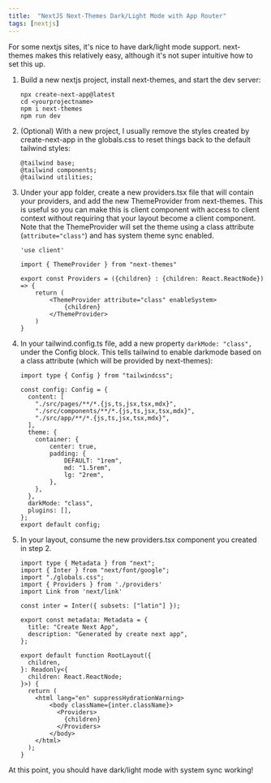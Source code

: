 ```yaml
---
title:  "NextJS Next-Themes Dark/Light Mode with App Router"
tags: [nextjs]
---
```


For some nextjs sites, it's nice to have dark/light mode support. next-themes makes this relatively easy, although it's not super intuitive how to set this up.

1. Build a new nextjs project, install next-themes, and start the dev server:
     ```
     npx create-next-app@latest
     cd <yourprojectname>
     npm i next-themes
     npm run dev
     ```
2. (Optional) With a new project, I usually remove the styles created by create-next-app in the globals.css to reset things back to the default tailwind styles:
    ```
    @tailwind base;
    @tailwind components;
    @tailwind utilities;
    ```
3. Under your app folder, create a new providers.tsx file that will contain your providers, and add the new ThemeProvider from next-themes. This is useful so you can make this is client component with access to client context without requiring that your layout become a client component. Note that the ThemeProvider will set the theme using a class attribute (`attribute="class"`) and has system theme sync enabled.
    ```
    'use client'
    
    import { ThemeProvider } from "next-themes"
    
    export const Providers = ({children} : {children: React.ReactNode}) => {
        return (
            <ThemeProvider attribute="class" enableSystem>
                {children}
            </ThemeProvider>
        )
    }
    ```
4. In your tailwind.config.ts file, add a new property `darkMode: "class",` under the Config block. This tells tailwind to enable darkmode based on a class attribute (which will be provided by next-themes):
    ```
    import type { Config } from "tailwindcss";
    
    const config: Config = {
      content: [
        "./src/pages/**/*.{js,ts,jsx,tsx,mdx}",
        "./src/components/**/*.{js,ts,jsx,tsx,mdx}",
        "./src/app/**/*.{js,ts,jsx,tsx,mdx}",
      ],
      theme: {
        container: {
            center: true,
            padding: {
                DEFAULT: "1rem",
                md: "1.5rem",
                lg: "2rem",
            },
        },
      },
      darkMode: "class",
      plugins: [],
    };
    export default config;
    ```
5. In your layout, consume the new providers.tsx component you created in step 2.
    ```
    import type { Metadata } from "next";
    import { Inter } from "next/font/google";
    import "./globals.css";
    import { Providers } from './providers'
    import Link from 'next/link'
    
    const inter = Inter({ subsets: ["latin"] });
    
    export const metadata: Metadata = {
      title: "Create Next App",
      description: "Generated by create next app",
    };
    
    export default function RootLayout({
      children,
    }: Readonly<{
      children: React.ReactNode;
    }>) {
      return (
        <html lang="en" suppressHydrationWarning>
            <body className={inter.className}>
              <Providers>
                {children}
              </Providers>
            </body>
        </html>
      );
    }
    ```

At this point, you should have dark/light mode with system sync working!
